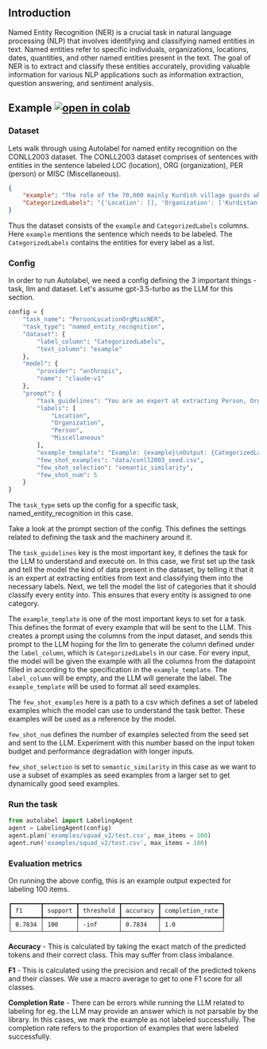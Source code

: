 ## Introduction

Named Entity Recognition (NER) is a crucial task in natural language processing (NLP) that involves identifying and classifying named entities in text. Named entities refer to specific individuals, organizations, locations, dates, quantities, and other named entities present in the text. The goal of NER is to extract and classify these entities accurately, providing valuable information for various NLP applications such as information extraction, question answering, and sentiment analysis.

## Example [![open in colab](https://colab.research.google.com/assets/colab-badge.svg)](https://colab.research.google.com/drive/1M87KAnjf0KEtAI69BnYc_pwsjfkTvMrK#scrollTo=c93fae0b)

### Dataset

Lets walk through using Autolabel for named entity recognition on the CONLL2003 dataset. The CONLL2003 dataset comprises of sentences with entities in the sentence labeled LOC (location), ORG (organization), PER (person) or MISC (Miscellaneous).  

```json
{
    "example": "The role of the 70,000 mainly Kurdish village guards who fight Kurdistan Workers Party ( PKK ) guerrillas in the southeast has been questioned recently after media allegations that many of them are involved in common crime .",
    "CategorizedLabels": "{'Location': [], 'Organization': ['Kurdistan Workers Party', 'PKK'], 'Person': [], 'Miscellaneous': ['Kurdish']}"
}
```

Thus the dataset consists of the `example` and `CategorizedLabels` columns. Here `example` mentions the sentence which needs to be labeled. The `CategorizedLabels` contains the entities for every label as a list.

### Config

In order to run Autolabel, we need a config defining the 3 important things - task, llm and dataset. Let's assume gpt-3.5-turbo as the LLM for this section.

```py
config = {
    "task_name": "PersonLocationOrgMiscNER",
    "task_type": "named_entity_recognition",
    "dataset": {
        "label_column": "CategorizedLabels",
        "text_column": "example"
    },
    "model": {
        "provider": "anthropic",
        "name": "claude-v1"
    },
    "prompt": {
        "task_guidelines": "You are an expert at extracting Person, Organization, Location, and Miscellaneous entities from text. Your job is to extract named entities mentioned in text, and classify them into one of the following categories.\nCategories:\n{labels}\n ",
        "labels": [
            "Location",
            "Organization",
            "Person",
            "Miscellaneous"
        ],
        "example_template": "Example: {example}\nOutput: {CategorizedLabels}",
        "few_shot_examples": "data/conll2003_seed.csv",
        "few_shot_selection": "semantic_similarity",
        "few_shot_num": 5
    }
}
```
The `task_type` sets up the config for a specific task, named_entity_recognition in this case.

Take a look at the prompt section of the config. This defines the settings related to defining the task and the machinery around it.  

The `task_guidelines` key is the most important key, it defines the task for the LLM to understand and execute on. In this case, we first set up the task and tell the model the kind of data present in the dataset, by telling it that it is an expert at extracting entities from text and classifying them into the necessary labels. Next, we tell the model the list of categories that it should classify every entity into. This ensures that every entity is assigned to one category.  

The `example_template` is one of the most important keys to set for a task. This defines the format of every example that will be sent to the LLM. This creates a prompt using the columns from the input dataset, and sends this prompt to the LLM hoping for the llm to generate the column defined under the `label_column`, which is `CategorizedLabels` in our case. For every input, the model will be given the example with all the columns from the datapoint filled in according to the specification in the `example_template`. The `label_column` will be empty, and the LLM will generate the label. The `example_template` will be used to format all seed examples.  

The `few_shot_examples` here is a path to a csv which defines a set of labeled examples which the model can use to understand the task better. These examples will be used as a reference by the model.

`few_shot_num` defines the number of examples selected from the seed set and sent to the LLM. Experiment with this number based on the input token budget and performance degradation with longer inputs.

`few_shot_selection` is set to `semantic_similarity` in this case as we want to use a subset of examples as seed examples from a larger set to get dynamically good seed examples.

### Run the task

```py
from autolabel import LabelingAgent
agent = LabelingAgent(config)
agent.plan('examples/squad_v2/test.csv', max_items = 100)
agent.run('examples/squad_v2/test.csv', max_items = 100)
```

### Evaluation metrics

On running the above config, this is an example output expected for labeling 100 items.
```
┏━━━━━━━━┳━━━━━━━━━┳━━━━━━━━━━━┳━━━━━━━━━━┳━━━━━━━━━━━━━━━━━┓
┃ f1     ┃ support ┃ threshold ┃ accuracy ┃ completion_rate ┃
┡━━━━━━━━╇━━━━━━━━━╇━━━━━━━━━━━╇━━━━━━━━━━╇━━━━━━━━━━━━━━━━━┩
│ 0.7834 │ 100     │ -inf      │ 0.7834   │ 1.0             │
└────────┴─────────┴───────────┴──────────┴─────────────────┘
```

**Accuracy** - This is calculated by taking the exact match of the predicted tokens and their correct class. This may suffer from class imbalance.

**F1** - This is calculated using the precision and recall of the predicted tokens and their classes. We use a macro average to get to one F1 score for all classes.

**Completion Rate** - There can be errors while running the LLM related to labeling for eg. the LLM may provide an answer which is not parsable by the library. In this cases, we mark the example as not labeled successfully. The completion rate refers to the proportion of examples that were labeled successfully.
